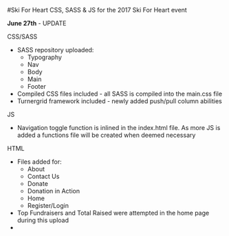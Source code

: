 #Ski For Heart
CSS, SASS &amp; JS for the 2017 Ski For Heart event

<p><b>June 27th</b> - UPDATE</p>

<p>CSS/SASS</p>
<ul>
<li>SASS repository uploaded: 
<ul>
<li>Typography</li>
<li>Nav</li>
<li>Body</li>
<li>Main</li>
<li>Footer</li>
</ul>
</li>
<li>Compiled CSS files included - all SASS is compiled into the main.css file </li>
<li>Turnergrid framework included - newly added push/pull column abilities</li>
</ul>

<p>JS</p>
<ul>
<li>Navigation toggle function is inlined in the index.html file. As more JS is added a functions file will be created when deemed necessary</li>
</ul>

<p>HTML</p>
<ul>
<li>Files added for:
  <ul>
    <li>About</li>
    <li>Contact Us</li>
    <li>Donate</li>
    <li>Donation in Action</li>
    <li>Home</li>
    <li>Register/Login</li>
  </ul>
</li>
<li>Top Fundraisers and Total Raised were attempted in the home page during this upload<li>
</ul>

